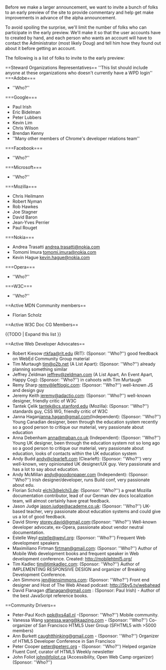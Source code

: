 Before we make a larger announcement, we want to invite a bunch of folks to an early preview of the site to provide commentary and help get make improvements in advance of the alpha announcement.

To avoid spoiling the surprise, we'll limit the number of folks who can participate in the early preview. We'll make it so that the user accounts have to created by hand, and each person who wants an account will have to contact the Administrator (most likely Doug) and tell him how they found out about it before getting an account.

The following is a list of folks to invite to the early preview:

==Steward Organizations Representatives==
''This list should include anyone at these organizations who doesn't currently have a WPD login''
===Adobe===
* ''Who?''

===Google===
* Paul Irish
* Eric Bidelman
* Peter Lubbers
* Kevin Lim
* Chris Wilson
* Brendan Kenny
* ''Many other members of Chrome's developer relations team''

===Facebook===
* ''Who?''

===Microsoft===
* ''Who?''

===Mozilla===
* Chris Heilmann
* Robert Nyman
* Rob Hawkes
* Joe Stagner
* David Baron
* Jean-Yves Perrier
* Paul Rouget

===Nokia===
* Andrea Trasatti <andrea.trasatti@nokia.com>
* Tomomi Imura <tomomi.imura@nokia.com>
* Kevin Hague <kevin.hague@nokia.com>

===Opera===
* ''Who?''

===W3C===
* ''Who?''

==Active MDN Community members==
* Florian Scholz

==Active W3C Doc CG Members==

{{TODO | Expand this list }}

==Active Web Developer Advocates==
* Robert Kiesow <rtkfaa@rit.edu> (RIT): (Sponsor: ''Who?'') good feedback on WebEd Community Group material
* Tim Murtaugh <tim@o2b.net> (A List Apart): (Sponsor: ''Who?'') already planning something similar
* Jeffrey Zeldman <jeffrey@zeldman.com> (A List Apart, An Event Apart, Happy Cog): (Sponsor: ''Who?'') in cahoots with Tim Murtaugh
* Remy Sharp <remy@leftlogic.com>: (Sponsor: ''Who?'') well-known JS and design guy
* Jeremy Keith <jeremy@adactio.com>: (Sponsor: ''Who?'') well-known designer, friendly critic of W3C
* Tantek Çelik <tantek@cs.stanford.edu> (Mozilla): (Sponsor: ''Who?'') standards guy, CSS WG, friendly critic of W3C
* Janna Hagan<janna.hagan@gmail.com>(Independent): (Sponsor: ''Who?'') Young Canadian designer, been through the education system recently so a good person to critique our material, very passionate about education
* Anna Debenham <anna@maban.co.uk> (Independent): (Sponsor: ''Who?'') Young UK designer, been through the education system not so long ago so a good person to critique our material, very passionate about education, looks of contacts within the UK education system
* Andy Budd <andy@clearleft.com> (Clearleft): (Sponsor: ''Who?'') very well-known, very opinionated UK designer/UX guy. Very passionate and has a lot to say about education.
* Andy McMillan <andy@goodonpaper.com> (Independent): (Sponsor: ''Who?'') Irish designer/developer, runs Build conf, very passionate about edu.
* Florian Scholz <elchi3@elchi3.de>: (Sponsor: ''Who?'') a great Mozilla documentation contributor, lead of our German dev docs localization team, will almost certainly have great feedback.
* Jason Judge <jason.judge@academe.co.uk>: (Sponsor: ''Who?'') UK-based teacher, very passionate about education systems and could give us a lot of good feedback.
* David Storey <storey.david@gmail.com>:(Sponsor: ''Who?'')  Well-known developer advocate, ex-Opera, passionate about vendor neutral documentation.
* Estelle Weyl <estelle@weyl.org>: (Sponsor: ''Who?'') Frequent Web development speakers
* Maximiliano Firtman <firtman@gmail.com>: (Sponsor: ''Who?'') Author of Mobile Web development books and frequent speaker in Web development conference. Created: http://mobilehtml5.org/
* Tim Kadlec <tim@timkadlec.com>: (Sponsor: ''Who?'') Author of IMPLEMENTING RESPONSIVE DESIGN and organizer of Breaking Development Conference. 
* Jen Simmons <jen@jensimmons.com>: (Sponsor: ''Who?'') Front end designer and Host of The Web Ahead podcast: http://5by5.tv/webahead
* David Flanagan <dflanagan@gmail.com> : (Sponsor: Paul Irish) - Author of the best JavaScript reference books.

==Community Drivers==
* Peter-Paul Koch <ppk@xs4all.nl> -(Sponsor: ''Who?'')  Mobile community.
* Vanessa Wang <vanessa.wang@kaazing.com> - (Sponsor: ''Who?'') Co-organizer of San Francisco HTML5 User Group (SFHTML5 with >5000 members)
* Ann Burkett <caughtthinking@gmail.com> - (Sponsor: ''Who?'') Organizer of HTML5 Developer Conference in San Francisco 
* Peter Cooper <peter@peterc.org> - (Sponsor: ''Who?'') Helped organize Fluent Conf, curator of HTML5 Weekly newsletter
* John Foliot <john@foliot.ca> (Accessibility, Open Web Camp organizer) (Sponsor: ''Who?'')